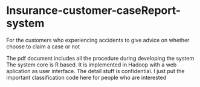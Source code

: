 # Insurance-customer-caseReport-system
For the customers who experiencing accidents to give advice on whether choose to claim a case or not

The pdf document includes all the procedure during developing the system
The system core is R based. It is implemented in Hadoop with a web aplication as user interface.
The detail stuff is confidential. I just put the important classification code here for people who are interested

